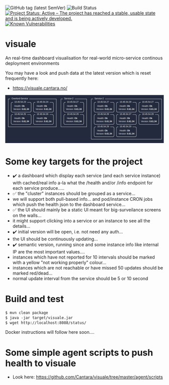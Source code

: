 ![GitHub tag (latest SemVer)](https://img.shields.io/github/v/tag/Cantara/visuale) ![Build Status](https://jenkins.quadim.ai/buildStatus/icon?job=visuale) [![Project Status: Active – The project has reached a stable, usable state and is being actively developed.](http://www.repostatus.org/badges/latest/active.svg)](http://www.repostatus.org/#active) [![Known Vulnerabilities](https://snyk.io/test/github/Cantara/visuale/badge.svg)](https://snyk.io/test/github/Cantara/visuale)

# visuale

An real-time dashboard visualisation for real-world micro-service continous deployment environments 

You may have a look and push data at the latest version which is reset frequently here:
* https://visuale.cantara.no/

![A shapshot of an early ersion of the visuale dashboard](https://raw.githubusercontent.com/Cantara/visuale/master/doc/images/visuale-early-dashboard-visualisation.png)

# Some key targets for the project

- :heavy_check_mark: a dashboard which display each service (and each service instance) with cached/real info a-la what the /health and/or /info endpoint for each service produce.....   
- :white_check_mark: the "cluster" instances should be grouped as a service...   
- we will support both pull-based info... and pod/instance CRON jobs which push the health json to the dashboard service... 
- :white_check_mark: the UI should mainly be a static UI meant for big-surveilance screens on the walls...  
- it might support clicking into a service or an instance to see all the details...    
- :heavy_check_mark: initial version will be open, i.e. not need any auth... 
- the UI should be continuously updating...   
- :heavy_check_mark: semantic version, running since and some instance info like internal IP are the most important values....    
- instances which have not reported for 10 intervals should be marked with a yellow "not working properly" colour...
- instances which are not reachable or have missed 50 updates should be marked red/dead...  
- normal update interval from the service should be 5 or 10 second

# Build and test

```
$ mvn clean package
$ java -jar target/visuale.jar
$ wget http://localhost:8088/status/
```

Docker instructions will follow here soon....

# Some simple agent scripts to push health to visuale

* Look here:  https://github.com/Cantara/visuale/tree/master/agent/scripts

